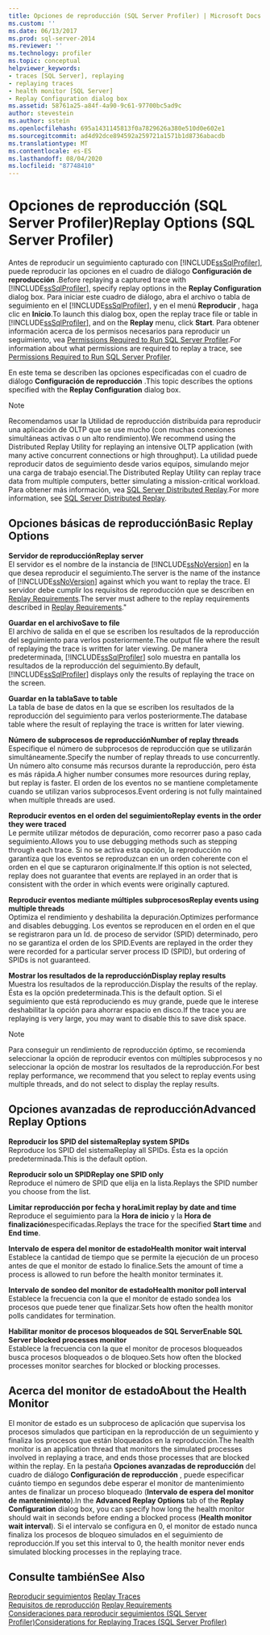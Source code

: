 ```yaml
---
title: Opciones de reproducción (SQL Server Profiler) | Microsoft Docs
ms.custom: ''
ms.date: 06/13/2017
ms.prod: sql-server-2014
ms.reviewer: ''
ms.technology: profiler
ms.topic: conceptual
helpviewer_keywords:
- traces [SQL Server], replaying
- replaying traces
- health monitor [SQL Server]
- Replay Configuration dialog box
ms.assetid: 58761a25-a84f-4a90-9c61-97700bc5ad9c
author: stevestein
ms.author: sstein
ms.openlocfilehash: 695a1431145813f0a7829626a380e510d0e602e1
ms.sourcegitcommit: ad4d92dce894592a259721a1571b1d8736abacdb
ms.translationtype: MT
ms.contentlocale: es-ES
ms.lasthandoff: 08/04/2020
ms.locfileid: "87748410"
---
```

# <a name="replay-options-sql-server-profiler"></a><span data-ttu-id="541ba-102">Opciones de reproducción (SQL Server Profiler)</span><span class="sxs-lookup"><span data-stu-id="541ba-102">Replay Options (SQL Server Profiler)</span></span>
  <span data-ttu-id="541ba-103">Antes de reproducir un seguimiento capturado con [!INCLUDE[ssSqlProfiler](../../includes/sssqlprofiler-md.md)], puede reproducir las opciones en el cuadro de diálogo **Configuración de reproducción** .</span><span class="sxs-lookup"><span data-stu-id="541ba-103">Before replaying a captured trace with [!INCLUDE[ssSqlProfiler](../../includes/sssqlprofiler-md.md)], specify replay options in the **Replay Configuration** dialog box.</span></span> <span data-ttu-id="541ba-104">Para iniciar este cuadro de diálogo, abra el archivo o tabla de seguimiento en el [!INCLUDE[ssSqlProfiler](../../includes/sssqlprofiler-md.md)], y en el menú **Reproducir** , haga clic en **Inicio**.</span><span class="sxs-lookup"><span data-stu-id="541ba-104">To launch this dialog box, open the replay trace file or table in [!INCLUDE[ssSqlProfiler](../../includes/sssqlprofiler-md.md)], and on the **Replay** menu, click **Start**.</span></span> <span data-ttu-id="541ba-105">Para obtener información acerca de los permisos necesarios para reproducir un seguimiento, vea [Permissions Required to Run SQL Server Profiler](sql-server-profiler.md).</span><span class="sxs-lookup"><span data-stu-id="541ba-105">For information about what permissions are required to replay a trace, see [Permissions Required to Run SQL Server Profiler](sql-server-profiler.md).</span></span>  
  
 <span data-ttu-id="541ba-106">En este tema se describen las opciones especificadas con el cuadro de diálogo **Configuración de reproducción** .</span><span class="sxs-lookup"><span data-stu-id="541ba-106">This topic describes the options specified with the **Replay Configuration** dialog box.</span></span>  
  
> [!NOTE]  
>  <span data-ttu-id="541ba-107">Recomendamos usar la Utilidad de reproducción distribuida para reproducir una aplicación de OLTP que se use mucho (con muchas conexiones simultáneas activas o un alto rendimiento).</span><span class="sxs-lookup"><span data-stu-id="541ba-107">We recommend using the Distributed Replay Utility for replaying an intensive OLTP application (with many active concurrent connections or high throughput).</span></span> <span data-ttu-id="541ba-108">La utilidad puede reproducir datos de seguimiento desde varios equipos, simulando mejor una carga de trabajo esencial.</span><span class="sxs-lookup"><span data-stu-id="541ba-108">The Distributed Replay Utility can replay trace data from multiple computers, better simulating a mission-critical workload.</span></span> <span data-ttu-id="541ba-109">Para obtener más información, vea [SQL Server Distributed Replay](../distributed-replay/sql-server-distributed-replay.md).</span><span class="sxs-lookup"><span data-stu-id="541ba-109">For more information, see [SQL Server Distributed Replay](../distributed-replay/sql-server-distributed-replay.md).</span></span>  
  
## <a name="basic-replay-options"></a><span data-ttu-id="541ba-110">Opciones básicas de reproducción</span><span class="sxs-lookup"><span data-stu-id="541ba-110">Basic Replay Options</span></span>  
 <span data-ttu-id="541ba-111">**Servidor de reproducción**</span><span class="sxs-lookup"><span data-stu-id="541ba-111">**Replay server**</span></span>  
 <span data-ttu-id="541ba-112">El servidor es el nombre de la instancia de [!INCLUDE[ssNoVersion](../../includes/ssnoversion-md.md)] en la que desea reproducir el seguimiento.</span><span class="sxs-lookup"><span data-stu-id="541ba-112">The server is the name of the instance of [!INCLUDE[ssNoVersion](../../includes/ssnoversion-md.md)] against which you want to replay the trace.</span></span> <span data-ttu-id="541ba-113">El servidor debe cumplir los requisitos de reproducción que se describen en [Replay Requirements](replay-requirements.md).</span><span class="sxs-lookup"><span data-stu-id="541ba-113">The server must adhere to the replay requirements described in [Replay Requirements](replay-requirements.md)."</span></span>  
  
 <span data-ttu-id="541ba-114">**Guardar en el archivo**</span><span class="sxs-lookup"><span data-stu-id="541ba-114">**Save to file**</span></span>  
 <span data-ttu-id="541ba-115">El archivo de salida en el que se escriben los resultados de la reproducción del seguimiento para verlos posteriormente.</span><span class="sxs-lookup"><span data-stu-id="541ba-115">The output file where the result of replaying the trace is written for later viewing.</span></span> <span data-ttu-id="541ba-116">De manera predeterminada, [!INCLUDE[ssSqlProfiler](../../includes/sssqlprofiler-md.md)] solo muestra en pantalla los resultados de la reproducción del seguimiento.</span><span class="sxs-lookup"><span data-stu-id="541ba-116">By default, [!INCLUDE[ssSqlProfiler](../../includes/sssqlprofiler-md.md)] displays only the results of replaying the trace on the screen.</span></span>  
  
 <span data-ttu-id="541ba-117">**Guardar en la tabla**</span><span class="sxs-lookup"><span data-stu-id="541ba-117">**Save to table**</span></span>  
 <span data-ttu-id="541ba-118">La tabla de base de datos en la que se escriben los resultados de la reproducción del seguimiento para verlos posteriormente.</span><span class="sxs-lookup"><span data-stu-id="541ba-118">The database table where the result of replaying the trace is written for later viewing.</span></span>  
  
 <span data-ttu-id="541ba-119">**Número de subprocesos de reproducción**</span><span class="sxs-lookup"><span data-stu-id="541ba-119">**Number of replay threads**</span></span>  
 <span data-ttu-id="541ba-120">Especifique el número de subprocesos de reproducción que se utilizarán simultáneamente.</span><span class="sxs-lookup"><span data-stu-id="541ba-120">Specify the number of replay threads to use concurrently.</span></span> <span data-ttu-id="541ba-121">Un número alto consume más recursos durante la reproducción, pero ésta es más rápida.</span><span class="sxs-lookup"><span data-stu-id="541ba-121">A higher number consumes more resources during replay, but replay is faster.</span></span> <span data-ttu-id="541ba-122">El orden de los eventos no se mantiene completamente cuando se utilizan varios subprocesos.</span><span class="sxs-lookup"><span data-stu-id="541ba-122">Event ordering is not fully maintained when multiple threads are used.</span></span>  
  
 <span data-ttu-id="541ba-123">**Reproducir eventos en el orden del seguimiento**</span><span class="sxs-lookup"><span data-stu-id="541ba-123">**Replay events in the order they were traced**</span></span>  
 <span data-ttu-id="541ba-124">Le permite utilizar métodos de depuración, como recorrer paso a paso cada seguimiento.</span><span class="sxs-lookup"><span data-stu-id="541ba-124">Allows you to use debugging methods such as stepping through each trace.</span></span> <span data-ttu-id="541ba-125">Si no se activa esta opción, la reproducción no garantiza que los eventos se reproduzcan en un orden coherente con el orden en el que se capturaron originalmente.</span><span class="sxs-lookup"><span data-stu-id="541ba-125">If this option is not selected, replay does not guarantee that events are replayed in an order that is consistent with the order in which events were originally captured.</span></span>  
  
 <span data-ttu-id="541ba-126">**Reproducir eventos mediante múltiples subprocesos**</span><span class="sxs-lookup"><span data-stu-id="541ba-126">**Replay events using multiple threads**</span></span>  
 <span data-ttu-id="541ba-127">Optimiza el rendimiento y deshabilita la depuración.</span><span class="sxs-lookup"><span data-stu-id="541ba-127">Optimizes performance and disables debugging.</span></span> <span data-ttu-id="541ba-128">Los eventos se reproducen en el orden en el que se registraron para un Id. de proceso de servidor (SPID) determinado, pero no se garantiza el orden de los SPID.</span><span class="sxs-lookup"><span data-stu-id="541ba-128">Events are replayed in the order they were recorded for a particular server process ID (SPID), but ordering of SPIDs is not guaranteed.</span></span>  
  
 <span data-ttu-id="541ba-129">**Mostrar los resultados de la reproducción**</span><span class="sxs-lookup"><span data-stu-id="541ba-129">**Display replay results**</span></span>  
 <span data-ttu-id="541ba-130">Muestra los resultados de la reproducción.</span><span class="sxs-lookup"><span data-stu-id="541ba-130">Display the results of the replay.</span></span> <span data-ttu-id="541ba-131">Ésta es la opción predeterminada.</span><span class="sxs-lookup"><span data-stu-id="541ba-131">This is the default option.</span></span> <span data-ttu-id="541ba-132">Si el seguimiento que está reproduciendo es muy grande, puede que le interese deshabilitar la opción para ahorrar espacio en disco.</span><span class="sxs-lookup"><span data-stu-id="541ba-132">If the trace you are replaying is very large, you may want to disable this to save disk space.</span></span>  
  
> [!NOTE]  
>  <span data-ttu-id="541ba-133">Para conseguir un rendimiento de reproducción óptimo, se recomienda seleccionar la opción de reproducir eventos con múltiples subprocesos y no seleccionar la opción de mostrar los resultados de la reproducción.</span><span class="sxs-lookup"><span data-stu-id="541ba-133">For best replay performance, we recommend that you select to replay events using multiple threads, and do not select to display the replay results.</span></span>  
  
## <a name="advanced-replay-options"></a><span data-ttu-id="541ba-134">Opciones avanzadas de reproducción</span><span class="sxs-lookup"><span data-stu-id="541ba-134">Advanced Replay Options</span></span>  
 <span data-ttu-id="541ba-135">**Reproducir los SPID del sistema**</span><span class="sxs-lookup"><span data-stu-id="541ba-135">**Replay system SPIDs**</span></span>  
 <span data-ttu-id="541ba-136">Reproduce los SPID del sistema</span><span class="sxs-lookup"><span data-stu-id="541ba-136">Replay all SPIDs.</span></span> <span data-ttu-id="541ba-137">Ésta es la opción predeterminada.</span><span class="sxs-lookup"><span data-stu-id="541ba-137">This is the default option.</span></span>  
  
 <span data-ttu-id="541ba-138">**Reproducir solo un SPID**</span><span class="sxs-lookup"><span data-stu-id="541ba-138">**Replay one SPID only**</span></span>  
 <span data-ttu-id="541ba-139">Reproduce el número de SPID que elija en la lista.</span><span class="sxs-lookup"><span data-stu-id="541ba-139">Replays the SPID number you choose from the list.</span></span>  
  
 <span data-ttu-id="541ba-140">**Limitar reproducción por fecha y hora**</span><span class="sxs-lookup"><span data-stu-id="541ba-140">**Limit replay by date and time**</span></span>  
 <span data-ttu-id="541ba-141">Reproduce el seguimiento para la **Hora de inicio** y la **Hora de finalización**especificadas.</span><span class="sxs-lookup"><span data-stu-id="541ba-141">Replays the trace for the specified **Start time** and **End time**.</span></span>  
  
 <span data-ttu-id="541ba-142">**Intervalo de espera del monitor de estado**</span><span class="sxs-lookup"><span data-stu-id="541ba-142">**Health monitor wait interval**</span></span>  
 <span data-ttu-id="541ba-143">Establece la cantidad de tiempo que se permite la ejecución de un proceso antes de que el monitor de estado lo finalice.</span><span class="sxs-lookup"><span data-stu-id="541ba-143">Sets the amount of time a process is allowed to run before the health monitor terminates it.</span></span>  
  
 <span data-ttu-id="541ba-144">**Intervalo de sondeo del monitor de estado**</span><span class="sxs-lookup"><span data-stu-id="541ba-144">**Health monitor poll interval**</span></span>  
 <span data-ttu-id="541ba-145">Establece la frecuencia con la que el monitor de estado sondea los procesos que puede tener que finalizar.</span><span class="sxs-lookup"><span data-stu-id="541ba-145">Sets how often the health monitor polls candidates for termination.</span></span>  
  
 <span data-ttu-id="541ba-146">**Habilitar monitor de procesos bloqueados de SQL Server**</span><span class="sxs-lookup"><span data-stu-id="541ba-146">**Enable SQL Server blocked processes monitor**</span></span>  
 <span data-ttu-id="541ba-147">Establece la frecuencia con la que el monitor de procesos bloqueados busca procesos bloqueados o de bloqueo.</span><span class="sxs-lookup"><span data-stu-id="541ba-147">Sets how often the blocked processes monitor searches for blocked or blocking processes.</span></span>  
  
## <a name="about-the-health-monitor"></a><span data-ttu-id="541ba-148">Acerca del monitor de estado</span><span class="sxs-lookup"><span data-stu-id="541ba-148">About the Health Monitor</span></span>  
 <span data-ttu-id="541ba-149">El monitor de estado es un subproceso de aplicación que supervisa los procesos simulados que participan en la reproducción de un seguimiento y finaliza los procesos que están bloqueados en la reproducción.</span><span class="sxs-lookup"><span data-stu-id="541ba-149">The health monitor is an application thread that monitors the simulated processes involved in replaying a trace, and ends those processes that are blocked within the replay.</span></span> <span data-ttu-id="541ba-150">En la pestaña **Opciones avanzadas de reproducción** del cuadro de diálogo **Configuración de reproducción** , puede especificar cuánto tiempo en segundos debe esperar el monitor de mantenimiento antes de finalizar un proceso bloqueado (**Intervalo de espera del monitor de mantenimiento**).</span><span class="sxs-lookup"><span data-stu-id="541ba-150">In the **Advanced Replay Options** tab of the **Replay Configuration** dialog box, you can specify how long the health monitor should wait in seconds before ending a blocked process (**Health monitor wait interval**).</span></span> <span data-ttu-id="541ba-151">Si el intervalo se configura en 0, el monitor de estado nunca finaliza los procesos de bloqueo simulados en el seguimiento de reproducción.</span><span class="sxs-lookup"><span data-stu-id="541ba-151">If you set this interval to 0, the health monitor never ends simulated blocking processes in the replaying trace.</span></span>  
  
## <a name="see-also"></a><span data-ttu-id="541ba-152">Consulte también</span><span class="sxs-lookup"><span data-stu-id="541ba-152">See Also</span></span>  
 <span data-ttu-id="541ba-153">[Reproducir seguimientos](replay-traces.md) </span><span class="sxs-lookup"><span data-stu-id="541ba-153">[Replay Traces](replay-traces.md) </span></span>  
 <span data-ttu-id="541ba-154">[Requisitos de reproducción](replay-requirements.md) </span><span class="sxs-lookup"><span data-stu-id="541ba-154">[Replay Requirements](replay-requirements.md) </span></span>  
 [<span data-ttu-id="541ba-155">Consideraciones para reproducir seguimientos &#40;SQL Server Profiler&#41;</span><span class="sxs-lookup"><span data-stu-id="541ba-155">Considerations for Replaying Traces &#40;SQL Server Profiler&#41;</span></span>](considerations-for-replaying-traces-sql-server-profiler.md)  
  
  
